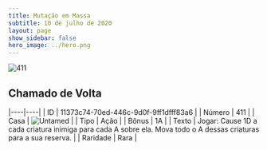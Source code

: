 ```yaml
---
title: Mutação em Massa
subtitle: 10 de julho de 2020
layout: page
show_sidebar: false
hero_image: ../hero.png
---
```


![411](https://cdn.keyforgegame.com/media/card_front/pt/479_411_XXH795WXQ6J6_pt.png)

## Chamado de Volta

|----|----|
| ID | 11373c74-70ed-446c-9d0f-9ff1dfff83a6 |
| Número | 411 |
| Casa | ![Untamed](https://archonarcana.com/images/thumb/b/bd/Untamed.png/22px-Untamed.png "Indomados") |
| Tipo | Ação |
| Bônus | 1A |
| Texto | Jogar: Cause 1D a cada criatura inimiga para cada A sobre ela. Mova todo o A dessas criaturas para a sua reserva. |
| Raridade | Rara |
